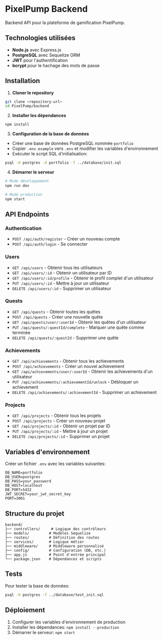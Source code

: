 # PixelPump Backend

Backend API pour la plateforme de gamification PixelPump.

## Technologies utilisées

- **Node.js** avec Express.js
- **PostgreSQL** avec Sequelize ORM
- **JWT** pour l'authentification
- **bcrypt** pour le hachage des mots de passe

## Installation

1. **Cloner le repository**
```bash
git clone <repository-url>
cd PixelPump/backend
```

2. **Installer les dépendances**
```bash
npm install
```

3. **Configuration de la base de données**
- Créer une base de données PostgreSQL nommée `portfolio`
- Copier `.env.example` vers `.env` et modifier les variables d'environnement
- Exécuter le script SQL d'initialisation:
```bash
psql -U postgres -d portfolio -f ../database/init.sql
```

4. **Démarrer le serveur**
```bash
# Mode développement
npm run dev

# Mode production
npm start
```

## API Endpoints

### Authentication
- `POST /api/auth/register` - Créer un nouveau compte
- `POST /api/auth/login` - Se connecter

### Users
- `GET /api/users` - Obtenir tous les utilisateurs
- `GET /api/users/:id` - Obtenir un utilisateur par ID
- `GET /api/users/:id/profile` - Obtenir le profil complet d'un utilisateur
- `PUT /api/users/:id` - Mettre à jour un utilisateur
- `DELETE /api/users/:id` - Supprimer un utilisateur

### Quests
- `GET /api/quests` - Obtenir toutes les quêtes
- `POST /api/quests` - Créer une nouvelle quête
- `GET /api/quests/user/:userId` - Obtenir les quêtes d'un utilisateur
- `PUT /api/quests/:questId/complete` - Marquer une quête comme terminée
- `DELETE /api/quests/:questId` - Supprimer une quête

### Achievements
- `GET /api/achievements` - Obtenir tous les achievements
- `POST /api/achievements` - Créer un nouvel achievement
- `GET /api/achievements/user/:userId` - Obtenir les achievements d'un utilisateur
- `PUT /api/achievements/:achievementId/unlock` - Débloquer un achievement
- `DELETE /api/achievements/:achievementId` - Supprimer un achievement

### Projects
- `GET /api/projects` - Obtenir tous les projets
- `POST /api/projects` - Créer un nouveau projet
- `GET /api/projects/:id` - Obtenir un projet par ID
- `PUT /api/projects/:id` - Mettre à jour un projet
- `DELETE /api/projects/:id` - Supprimer un projet

## Variables d'environnement

Créer un fichier `.env` avec les variables suivantes:

```
DB_NAME=portfolio
DB_USER=postgres
DB_PASS=your_password
DB_HOST=localhost
DB_PORT=5432
JWT_SECRET=your_jwt_secret_key
PORT=3001
```

## Structure du projet

```
backend/
├── controllers/     # Logique des contrôleurs
├── models/         # Modèles Sequelize
├── routes/         # Définition des routes
├── services/       # Logique métier
├── middleware/     # Middleware personnalisé
├── config/         # Configuration (DB, etc.)
├── app.js          # Point d'entrée principal
└── package.json    # Dépendances et scripts
```

## Tests

Pour tester la base de données:
```bash
psql -U postgres -f ../database/test_init.sql
```

## Déploiement

1. Configurer les variables d'environnement de production
2. Installer les dépendances: `npm install --production`
3. Démarrer le serveur: `npm start`
